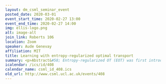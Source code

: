 ```yaml
---
layout: dm_csml_seminar_event
posted_date: 2020-03-01
event_start_time: 2020-02-27 13:00
event_end_time: 2020-02-27 14:00
img: ellis-logo.png
alt: image-alt
join_link: Roberts 106
location: Zoom
speaker: Aude Genevay
affiliation: MIT
title: Learning with entropy-regularized optimal transport
summary: <p>Abstract&#58; Entropy-regularized OT (EOT) was first introduced by Cuturi in 2013 as a solution to the computational burden of OT for machine learning problems. In this talk, after studying the properties of EOT, we will introduce a new family of losses between probability measures called Sinkhorn Divergences. Based on EOT, this family of losses actually interpolates between OT (no regularization) and MMD (infinite regularization). We will illustrate these theoretical claims on a set of learning problems formulated as minimizations over the space of measures. </p><p>Bio&#58; Aude Genevay is a postdoctoral researcher in the Geometric Data Processing group at MIT, working with Justin Solomon. Prior to that she obtained at PhD in Mathematics from Ecole Normale Supérieure under the supervision of Gabriel Peyré.</p>
icalendar: /ics/id/408
calendar_name: csml_id_408.ics
old_url: http://www.csml.ucl.ac.uk/events/408
---
```

